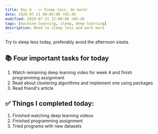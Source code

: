 ```yaml
---
title: Day 6 - 💤 Sleep less, do more!
date: 2020-07-21 00:05:00 +05:30
modified: 2020-07-21 22:00:00 +05:30
tags: [machine-learning, sleep, deep-learning]
description: Need to sleep less and work more
---
```


Try to sleep less today, preferably avoid the afternoon siesta.

## 📚 Four important tasks for today

1. Watch remaining deep learning video for week 4 and finish programming assignment
2. Read about clustering algorithms and implement one using packages
3. Read friend's article

## ✅ Things I completed today:

1. Finished watching deep learning videos
2. Finished programming assignment
3. Tried programs with new datasets